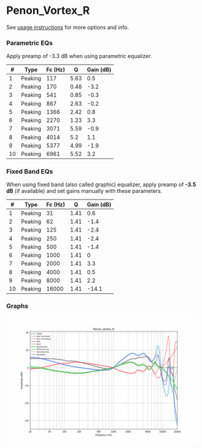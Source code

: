 # Penon_Vortex_R
See [usage instructions](https://github.com/jaakkopasanen/AutoEq#usage) for more options and info.

### Parametric EQs
Apply preamp of -3.3 dB when using parametric equalizer.

|   # | Type    |   Fc (Hz) |    Q |   Gain (dB) |
|-----|---------|-----------|------|-------------|
|   1 | Peaking |       117 | 5.63 |         0.5 |
|   2 | Peaking |       170 | 0.48 |        -3.2 |
|   3 | Peaking |       541 | 0.85 |        -0.3 |
|   4 | Peaking |       867 | 2.63 |        -0.2 |
|   5 | Peaking |      1366 | 2.42 |         0.8 |
|   6 | Peaking |      2270 | 1.23 |         3.3 |
|   7 | Peaking |      3071 | 5.59 |        -0.9 |
|   8 | Peaking |      4014 | 5.2  |         1.1 |
|   9 | Peaking |      5377 | 4.99 |        -1.9 |
|  10 | Peaking |      6961 | 5.52 |         3.2 |

### Fixed Band EQs
When using fixed band (also called graphic) equalizer, apply preamp of **-3.5 dB** (if available) and set gains manually with these parameters.

|   # | Type    |   Fc (Hz) |    Q |   Gain (dB) |
|-----|---------|-----------|------|-------------|
|   1 | Peaking |        31 | 1.41 |         0.6 |
|   2 | Peaking |        62 | 1.41 |        -1.4 |
|   3 | Peaking |       125 | 1.41 |        -2.4 |
|   4 | Peaking |       250 | 1.41 |        -2.4 |
|   5 | Peaking |       500 | 1.41 |        -1.4 |
|   6 | Peaking |      1000 | 1.41 |         0   |
|   7 | Peaking |      2000 | 1.41 |         3.3 |
|   8 | Peaking |      4000 | 1.41 |         0.5 |
|   9 | Peaking |      8000 | 1.41 |         2.2 |
|  10 | Peaking |     16000 | 1.41 |       -14.1 |

### Graphs
![](./Penon_Vortex_R.png)
